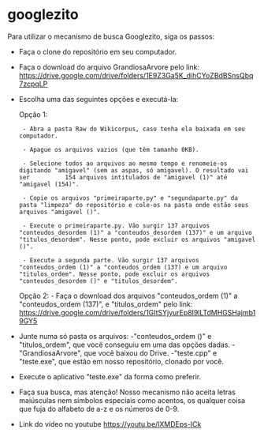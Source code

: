 # googlezito
Para utilizar o mecanismo de busca Googlezito, siga os passos:


- Faça o clone do repositório em seu computador.


- Faça o download do arquivo GrandiosaArvore pelo link: https://drive.google.com/drive/folders/1E9Z3Ga5K_dihCYoZBdBSnsQbq7zcpqLP


- Escolha uma das seguintes opções e executá-la:

    Opção 1: 

       - Abra a pasta Raw do Wikicorpus, caso tenha ela baixada em seu computador.
       
       - Apague os arquivos vazios (que têm tamanho 0KB).
       
       - Selecione todos ao arquivos ao mesmo tempo e renomeie-os digitando "amigavel" (sem as aspas, só amigavel). O resultado vai ser          154 arquivos intitulados de "amigavel (1)" até "amigavel (154)". 
       
       - Copie os arquivos "primeiraparte.py" e "segundaparte.py" da pasta "limpeza" do repositório e cole-os na pasta onde estão seus  arquivos "amigavel ()".
       
       - Execute o primeiraparte.py. Vão surgir 137 arquivos "conteudos_desordem (1)" a "conteudos_desordem (137)" e um arquivo          "titulos_desordem". Nesse ponto, pode excluir os arquivos "amigavel ()".
       
       - Execute a segunda parte. Vão surgir 137 arquivos "conteudos_ordem (1)" a "conteudos_ordem (137) e um arquivo "titulos_ordem". Nesse ponto, pode excluir os arquivos "conteudos_desordem ()" e "titulos_desordem".
    
    Opção 2:
        - Faça o download dos arquivos "conteudos_ordem (1)" a "conteudos_ordem (137)", e "titulos_ordem" pelo link: https://drive.google.com/drive/folders/1GItSYjyurEp8l9lLTdMHGSHajmb19GY5
        

- Junte numa só pasta os arquivos:
    -"conteudos_ordem ()" e "titulos_ordem", que você conseguiu em uma das opções dadas.
    -"GrandiosaArvore", que você baixou do Drive.
    -"teste.cpp" e "teste.exe", que estão em nosso repositório, clonado por você.
    

- Execute o aplicativo "teste.exe" da forma como preferir.


- Faça sua busca, mas atenção! Nosso mecanismo não aceita letras maiúsculas nem símbolos especiais como acentos, os qualquer coisa que fuja do alfabeto de a-z e os números de 0-9. 
    

- Link do vídeo no youtube https://youtu.be/lXMDEps-ICk

